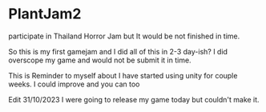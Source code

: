 # PlantJam2
 participate in Thailand Horror Jam but It would be not finished in time.

So this is my first gamejam and I did all of this in 2-3 day-ish? I did overscope my game and would not be submit it in time.

This is Reminder to myself about I have started using unity for couple weeks. I could improve and you can too

Edit 31/10/2023 I were going to release my game today but couldn't make it.
